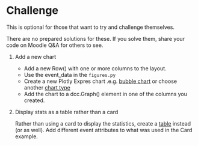 # Challenge

This is optional for those that want to try and challenge themselves. 

There are no prepared solutions for these. If you solve them, share your code on Moodle Q&A for others to see.

1. Add a new chart
   - Add a new Row() with one or more columns to the layout.
   - Use the event_data in the `figures.py`
   - Create a new Plotly Expres chart .e.g. [bubble chart](https://plotly.com/python/bubble-charts/) or choose
     another [chart type](https://plotly.com/python/basic-charts/)
   - Add the chart to a dcc.Graph() element in one of the columns you created.
2. Display stats as a table rather than a card

   Rather than using a card to display the statistics, create a [table](https://dash-bootstrap-components.opensource.faculty.ai/docs/components/table/) instead (or as well). Add
   different event attributes to what was used in the Card example.